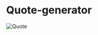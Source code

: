 # Quote-generator
![Quote](https://github.com/Karnankita04/Quote-generator/assets/91003709/2f6d5f79-0980-42ae-912d-ac40625338a5)
